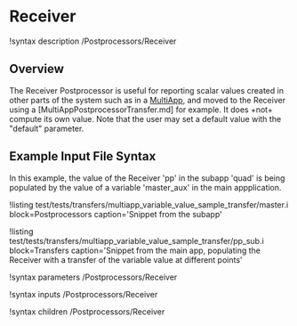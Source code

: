 # Receiver

!syntax description /Postprocessors/Receiver

## Overview

The Receiver Postprocessor is useful for reporting scalar values created in other parts of the system
such as in a [MultiApp](syntax/MultiApps/index.md), and moved to the Receiver using a
[MultiAppPostprocessorTransfer.md] for example.
It does +not+ compute its own value. Note that the user may set a default
value with the "default" parameter.

## Example Input File Syntax

In this example, the value of the Receiver 'pp' in the subapp 'quad' is being populated by
the value of a variable 'master_aux' in the main appplication.

!listing test/tests/transfers/multiapp_variable_value_sample_transfer/master.i block=Postprocessors caption='Snippet from the subapp'

!listing test/tests/transfers/multiapp_variable_value_sample_transfer/pp_sub.i block=Transfers caption='Snippet from the main app, populating the Receiver with a transfer of the variable value at different points'

!syntax parameters /Postprocessors/Receiver

!syntax inputs /Postprocessors/Receiver

!syntax children /Postprocessors/Receiver
